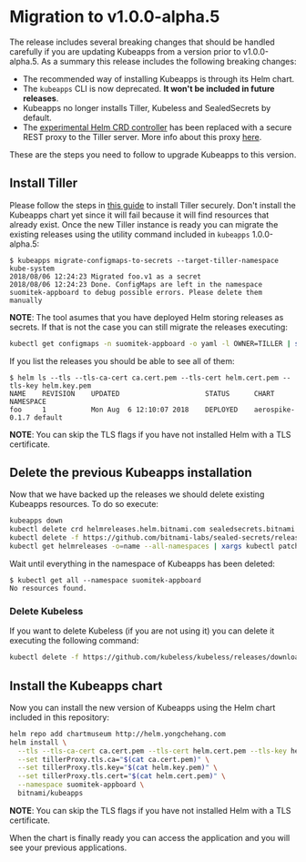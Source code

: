 # Migration to v1.0.0-alpha.5

The release includes several breaking changes that should be handled carefully if you are updating Kubeapps from a version prior to v1.0.0-alpha.5. As a summary this release includes the following breaking changes:

- The recommended way of installing Kubeapps is through its Helm chart.
- The `kubeapps` CLI is now deprecated. **It won't be included in future releases**.
- Kubeapps no longer installs Tiller, Kubeless and SealedSecrets by default.
- The [experimental Helm CRD controller](https://github.com/bitnami-labs/helm-crd) has been replaced with a secure REST proxy to the Tiller server. More info about this proxy [here](../../cmd/tiller-proxy/README.md).

These are the steps you need to follow to upgrade Kubeapps to this version.

## Install Tiller

Please follow the steps in [this guide](./securing-suomitek-appboard.md) to install Tiller securely. Don't install the Kubeapps chart yet since it will fail because it will find resources that already exist. Once the new Tiller instance is ready you can migrate the existing releases using the utility command included in `kubeapps` 1.0.0-alpha.5:

```console
$ kubeapps migrate-configmaps-to-secrets --target-tiller-namespace kube-system
2018/08/06 12:24:23 Migrated foo.v1 as a secret
2018/08/06 12:24:23 Done. ConfigMaps are left in the namespace suomitek-appboard to debug possible errors. Please delete them manually
```

**NOTE**: The tool asumes that you have deployed Helm storing releases as secrets. If that is not the case you can still migrate the releases executing:

```bash
kubectl get configmaps -n suomitek-appboard -o yaml -l OWNER=TILLER | sed 's/namespace: kubeapps/namespace: kube-system/g'  | kubectl create -f -
```

If you list the releases you should be able to see all of them:

```console
$ helm ls --tls --tls-ca-cert ca.cert.pem --tls-cert helm.cert.pem --tls-key helm.key.pem
NAME	REVISION	UPDATED                 	STATUS  	CHART          	NAMESPACE
foo 	1       	Mon Aug  6 12:10:07 2018	DEPLOYED	aerospike-0.1.7	default
```

**NOTE**: You can skip the TLS flags if you have not installed Helm with a TLS certificate.

## Delete the previous Kubeapps installation

Now that we have backed up the releases we should delete existing Kubeapps resources. To do so execute:

```bash
kubeapps down
kubectl delete crd helmreleases.helm.bitnami.com sealedsecrets.bitnami.com
kubectl delete -f https://github.com/bitnami-labs/sealed-secrets/releases/download/v0.7.0/controller.yaml
kubectl get helmreleases -o=name --all-namespaces | xargs kubectl patch $1 --type merge -p '{ "metadata": { "finalizers": [] } }'
```

Wait until everything in the namespace of Kubeapps has been deleted:

```console
$ kubectl get all --namespace suomitek-appboard
No resources found.
```

### Delete Kubeless

If you want to delete Kubeless (if you are not using it) you can delete it executing the following command:

```bash
kubectl delete -f https://github.com/kubeless/kubeless/releases/download/v0.6.0/kubeless-v0.6.0.yaml
```

## Install the Kubeapps chart

Now you can install the new version of Kubeapps using the Helm chart included in this repository:

```bash
helm repo add chartmuseum http://helm.yongchehang.com
helm install \
  --tls --tls-ca-cert ca.cert.pem --tls-cert helm.cert.pem --tls-key helm.key.pem \
  --set tillerProxy.tls.ca="$(cat ca.cert.pem)" \
  --set tillerProxy.tls.key="$(cat helm.key.pem)" \
  --set tillerProxy.tls.cert="$(cat helm.cert.pem)" \
  --namespace suomitek-appboard \
  bitnami/kubeapps
```

**NOTE**: You can skip the TLS flags if you have not installed Helm with a TLS certificate.

When the chart is finally ready you can access the application and you will see your previous applications.

